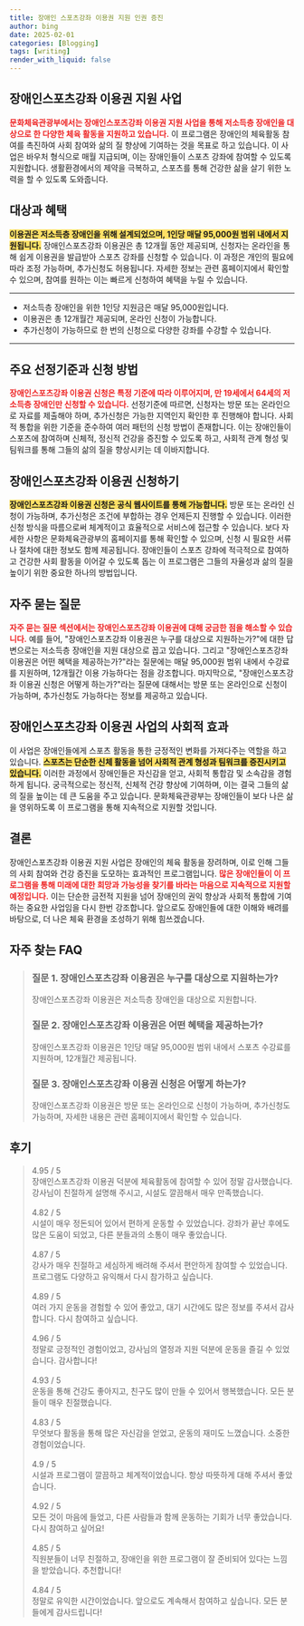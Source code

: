 ```yaml
---
title: 장애인 스포츠강좌 이용권 지원 인권 증진
author: bing
date: 2025-02-01
categories: [Blogging]
tags: [writing]
render_with_liquid: false
---
```



<h2 id='장애인스포츠강좌이용권지원'>장애인스포츠강좌 이용권 지원 사업</h2>

<p><b><span style="color: #ee2323;">문화체육관광부에서는 장애인스포츠강좌 이용권 지원 사업을 통해 저소득층 장애인을 대상으로 한 다양한 체육 활동을 지원하고 있습니다.</span></b> 이 프로그램은 장애인의 체육활동 참여를 촉진하여 사회 참여와 삶의 질 향상에 기여하는 것을 목표로 하고 있습니다. 이 사업은 바우처 형식으로 매월 지급되며, 이는 장애인들이 스포츠 강좌에 참여할 수 있도록 지원합니다. 생활환경에서의 제약을 극복하고, 스포츠를 통해 건강한 삶을 살기 위한 노력을 할 수 있도록 도와줍니다.</p>

<h2 id='대상과혜택'>대상과 혜택</h2>

<p><b><span style="background-color: #ffe066;">이용권은 저소득층 장애인을 위해 설계되었으며, 1인당 매달 95,000원 범위 내에서 지원됩니다.</span></b> 장애인스포츠강좌 이용권은 총 12개월 동안 제공되며, 신청자는 온라인을 통해 쉽게 이용권을 발급받아 스포츠 강좌를 신청할 수 있습니다. 이 과정은 개인의 필요에 따라 조정 가능하며, 추가신청도 허용됩니다. 자세한 정보는 관련 홈페이지에서 확인할 수 있으며, 참여를 원하는 이는 빠르게 신청하여 혜택을 누릴 수 있습니다.</p>

<hr />

<ul>
    <li>저소득층 장애인을 위한 1인당 지원금은 매달 95,000원입니다.</li>
    <li>이용권은 총 12개월간 제공되며, 온라인 신청이 가능합니다.</li>
    <li>추가신청이 가능하므로 한 번의 신청으로 다양한 강좌를 수강할 수 있습니다.</li>
</ul>

<hr />

<h2 id='선정기준과신청'>주요 선정기준과 신청 방법</h2>

<p><b><span style="color: #ee2323;">장애인스포츠강좌 이용권 신청은 특정 기준에 따라 이루어지며, 만 19세에서 64세의 저소득층 장애인만 신청할 수 있습니다.</span></b> 선정기준에 따르면, 신청자는 방문 또는 온라인으로 자료를 제출해야 하며, 추가신청은 가능한 지역인지 확인한 후 진행해야 합니다. 사회적 통합을 위한 기준을 준수하여 여러 패턴의 신청 방법이 존재합니다. 이는 장애인들이 스포츠에 참여하며 신체적, 정신적 건강을 증진할 수 있도록 하고, 사회적 관계 형성 및 팀워크를 통해 그들의 삶의 질을 향상시키는 데 이바지합니다.</p>

<h2 id='이용권신청하기'>장애인스포츠강좌 이용권 신청하기</h2>

<p><b><span style="background-color: #ffe066;">장애인스포츠강좌 이용권 신청은 공식 웹사이트를 통해 가능합니다.</span></b> 방문 또는 온라인 신청이 가능하며, 추가신청은 조건에 부합하는 경우 언제든지 진행할 수 있습니다. 이러한 신청 방식을 따름으로써 체계적이고 효율적으로 서비스에 접근할 수 있습니다. 보다 자세한 사항은 문화체육관광부의 홈페이지를 통해 확인할 수 있으며, 신청 시 필요한 서류나 절차에 대한 정보도 함께 제공됩니다. 장애인들이 스포츠 강좌에 적극적으로 참여하고 건강한 사회 활동을 이어갈 수 있도록 돕는 이 프로그램은 그들의 자율성과 삶의 질을 높이기 위한 중요한 하나의 방법입니다.</p>

<h2 id='자주묻는질문'>자주 묻는 질문</h2>

<p><b><span style="color: #ee2323;">자주 묻는 질문 섹션에서는 장애인스포츠강좌 이용권에 대해 궁금한 점을 해소할 수 있습니다.</span></b> 예를 들어, "장애인스포츠강좌 이용권은 누구를 대상으로 지원하는가?"에 대한 답변으로는 저소득층 장애인을 지원 대상으로 꼽고 있습니다. 그리고 "장애인스포츠강좌 이용권은 어떤 혜택을 제공하는가?"라는 질문에는 매달 95,000원 범위 내에서 수강료를 지원하며, 12개월간 이용 가능하다는 점을 강조합니다. 마지막으로, "장애인스포츠강좌 이용권 신청은 어떻게 하는가?"라는 질문에 대해서는 방문 또는 온라인으로 신청이 가능하며, 추가신청도 가능하다는 정보를 제공하고 있습니다.</p>

<h2 id='사업의효과'>장애인스포츠강좌 이용권 사업의 사회적 효과</h2>

<p>이 사업은 장애인들에게 스포츠 활동을 통한 긍정적인 변화를 가져다주는 역할을 하고 있습니다. <b><span style="background-color: #ffe066;">스포츠는 단순한 신체 활동을 넘어 사회적 관계 형성과 팀워크를 증진시키고 있습니다.</span></b> 이러한 과정에서 장애인들은 자신감을 얻고, 사회적 통합감 및 소속감을 경험하게 됩니다. 궁극적으로는 정신적, 신체적 건강 향상에 기여하며, 이는 결국 그들의 삶의 질을 높이는 데 큰 도움을 주고 있습니다. 문화체육관광부는 장애인들이 보다 나은 삶을 영위하도록 이 프로그램을 통해 지속적으로 지원할 것입니다.</p>

<h2 id='결론'>결론</h2>

<p>장애인스포츠강좌 이용권 지원 사업은 장애인의 체육 활동을 장려하며, 이로 인해 그들의 사회 참여와 건강 증진을 도모하는 효과적인 프로그램입니다. <b><span style="color: #ee2323;">많은 장애인들이 이 프로그램을 통해 미래에 대한 희망과 가능성을 찾기를 바라는 마음으로 지속적으로 지원할 예정입니다.</span></b> 이는 단순한 금전적 지원을 넘어 장애인의 권익 향상과 사회적 통합에 기여하는 중요한 사업임을 다시 한번 강조합니다. 앞으로도 장애인들에 대한 이해와 배려를 바탕으로, 더 나은 체육 환경을 조성하기 위해 힘쓰겠습니다.</p>


<h2 id='자주_찾는_FAQ'>자주 찾는 FAQ</h2>
<div itemscope="" itemtype="https://schema.org/FAQPage"> 
<blockquote> 
<div itemscope="" itemprop="mainEntity" itemtype="https://schema.org/Question"> 
<h3 itemprop="name">질문 1. 장애인스포츠강좌 이용권은 누구를 대상으로 지원하는가?</h3> 
<div itemscope="" itemprop="acceptedAnswer" itemtype="https://schema.org/Answer"> 
<span itemprop="text"> 
<p>장애인스포츠강좌 이용권은 저소득층 장애인을 대상으로 지원합니다.</p> 
</span> 
</div> 
</div> 

<div itemscope="" itemprop="mainEntity" itemtype="https://schema.org/Question"> 
<h3 itemprop="name">질문 2. 장애인스포츠강좌 이용권은 어떤 혜택을 제공하는가?</h3> 
<div itemscope="" itemprop="acceptedAnswer" itemtype="https://schema.org/Answer"> 
<span itemprop="text"> 
<p>장애인스포츠강좌 이용권은 1인당 매달 95,000원 범위 내에서 스포츠 수강료를 지원하며, 12개월간 제공됩니다.</p> 
</span> 
</div> 
</div> 

<div itemscope="" itemprop="mainEntity" itemtype="https://schema.org/Question"> 
<h3 itemprop="name">질문 3. 장애인스포츠강좌 이용권 신청은 어떻게 하는가?</h3> 
<div itemscope="" itemprop="acceptedAnswer" itemtype="https://schema.org/Answer"> 
<span itemprop="text"> 
<p>장애인스포츠강좌 이용권은 방문 또는 온라인으로 신청이 가능하며, 추가신청도 가능하며, 자세한 내용은 관련 홈페이지에서 확인할 수 있습니다.</p> 
</span> 
</div> 
</div> 
</blockquote> 
</div>
<h2 id='후기'>후기</h2>
<div itemscope itemtype="https://schema.org/Product">
  <blockquote>
  <div itemprop="review" itemscope itemtype="https://schema.org/Review">
      <div itemprop="reviewRating" itemscope itemtype="https://schema.org/Rating"> <span itemprop="ratingValue">4.95</span> / <span itemprop="bestRating">5</span> </div>
      <span itemprop="reviewBody">장애인스포츠강좌 이용권 덕분에 체육활동에 참여할 수 있어 정말 감사했습니다. 강사님이 친절하게 설명해 주시고, 시설도 깔끔해서 매우 만족했습니다.</span>
  </div>
  <br>
  <div itemprop="review" itemscope itemtype="https://schema.org/Review">
      <div itemprop="reviewRating" itemscope itemtype="https://schema.org/Rating"> <span itemprop="ratingValue">4.82</span> / <span itemprop="bestRating">5</span> </div>
      <span itemprop="reviewBody">시설이 매우 정돈되어 있어서 편하게 운동할 수 있었습니다. 강좌가 끝난 후에도 많은 도움이 되었고, 다른 분들과의 소통이 매우 좋았습니다.</span>
  </div>
  <br>
  <div itemprop="review" itemscope itemtype="https://schema.org/Review">
      <div itemprop="reviewRating" itemscope itemtype="https://schema.org/Rating"> <span itemprop="ratingValue">4.87</span> / <span itemprop="bestRating">5</span> </div>
      <span itemprop="reviewBody">강사가 매우 친절하고 세심하게 배려해 주셔서 편안하게 참여할 수 있었습니다. 프로그램도 다양하고 유익해서 다시 참가하고 싶습니다.</span>
  </div>
  <br>
  <div itemprop="review" itemscope itemtype="https://schema.org/Review">
      <div itemprop="reviewRating" itemscope itemtype="https://schema.org/Rating"> <span itemprop="ratingValue">4.89</span> / <span itemprop="bestRating">5</span> </div>
      <span itemprop="reviewBody">여러 가지 운동을 경험할 수 있어 좋았고, 대기 시간에도 많은 정보를 주셔서 감사합니다. 다시 참여하고 싶습니다.</span>
  </div>
  <br>
  <div itemprop="review" itemscope itemtype="https://schema.org/Review">
      <div itemprop="reviewRating" itemscope itemtype="https://schema.org/Rating"> <span itemprop="ratingValue">4.96</span> / <span itemprop="bestRating">5</span> </div>
      <span itemprop="reviewBody">정말로 긍정적인 경험이었고, 강사님의 열정과 지원 덕분에 운동을 즐길 수 있었습니다. 감사합니다!</span>
  </div>
  <br>
  <div itemprop="review" itemscope itemtype="https://schema.org/Review">
      <div itemprop="reviewRating" itemscope itemtype="https://schema.org/Rating"> <span itemprop="ratingValue">4.93</span> / <span itemprop="bestRating">5</span> </div>
      <span itemprop="reviewBody">운동을 통해 건강도 좋아지고, 친구도 많이 만들 수 있어서 행복했습니다. 모든 분들이 매우 친절했습니다.</span>
  </div>
  <br>
  <div itemprop="review" itemscope itemtype="https://schema.org/Review">
      <div itemprop="reviewRating" itemscope itemtype="https://schema.org/Rating"> <span itemprop="ratingValue">4.83</span> / <span itemprop="bestRating">5</span> </div>
      <span itemprop="reviewBody">무엇보다 활동을 통해 많은 자신감을 얻었고, 운동의 재미도 느꼈습니다. 소중한 경험이었습니다.</span>
  </div>
  <br>
  <div itemprop="review" itemscope itemtype="https://schema.org/Review">
      <div itemprop="reviewRating" itemscope itemtype="https://schema.org/Rating"> <span itemprop="ratingValue">4.9</span> / <span itemprop="bestRating">5</span> </div>
      <span itemprop="reviewBody">시설과 프로그램이 깔끔하고 체계적이었습니다. 항상 따뜻하게 대해 주셔서 좋았습니다.</span>
  </div>
  <br>
  <div itemprop="review" itemscope itemtype="https://schema.org/Review">
      <div itemprop="reviewRating" itemscope itemtype="https://schema.org/Rating"> <span itemprop="ratingValue">4.92</span> / <span itemprop="bestRating">5</span> </div>
      <span itemprop="reviewBody">모든 것이 마음에 들었고, 다른 사람들과 함께 운동하는 기회가 너무 좋았습니다. 다시 참여하고 싶어요!</span>
  </div>
  <br>
  <div itemprop="review" itemscope itemtype="https://schema.org/Review">
      <div itemprop="reviewRating" itemscope itemtype="https://schema.org/Rating"> <span itemprop="ratingValue">4.85</span> / <span itemprop="bestRating">5</span> </div>
      <span itemprop="reviewBody">직원분들이 너무 친절하고, 장애인을 위한 프로그램이 잘 준비되어 있다는 느낌을 받았습니다. 추천합니다!</span>
  </div>
  <br>
  <div itemprop="review" itemscope itemtype="https://schema.org/Review">
      <div itemprop="reviewRating" itemscope itemtype="https://schema.org/Rating"> <span itemprop="ratingValue">4.84</span> / <span itemprop="bestRating">5</span> </div>
      <span itemprop="reviewBody">정말로 유익한 시간이었습니다. 앞으로도 계속해서 참여하고 싶습니다. 모든 분들에게 감사드립니다!</span>
  </div>
  </blockquote>
</div>

